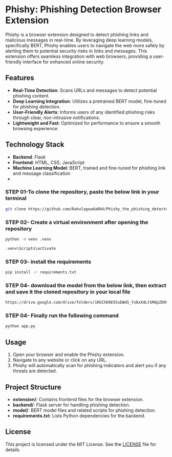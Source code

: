 
# Phishy: Phishing Detection Browser Extension

Phishy is a browser extension designed to detect phishing links and malicious messages in real-time. By leveraging deep learning models, specifically BERT, Phishy enables users to navigate the web more safely by alerting them to potential security risks in links and messages. This extension offers seamless integration with web browsers, providing a user-friendly interface for enhanced online security.

## Features
- **Real-Time Detection**: Scans URLs and messages to detect potential phishing content.
- **Deep Learning Integration**: Utilizes a pretrained BERT model, fine-tuned for phishing detection.
- **User-Friendly Alerts**: Informs users of any identified phishing risks through clear, non-intrusive notifications.
- **Lightweight and Fast**: Optimized for performance to ensure a smooth browsing experience.

## Technology Stack
- **Backend**: Flask
- **Frontend**: HTML, CSS, JavaScript
- **Machine Learning Model**: BERT, trained and fine-tuned for phishing link and message classification
- 
### STEP 01-To clone the repository, paste the below link in your terminal

```bash
git clone https://github.com/Rahulagowda004/Phishy_the_phishing_detector_extension.git
```

### STEP 02- Create a virtual environment after opening the repository

```bash
python -m venv .venv
```

```bash
.venv\Scripts\activate
```

### STEP 03- install the requirements

```bash
pip install -r requirements.txt
```

### STEP 04- download the model from the below link, then extract and save it the cloned repository in your local file

```bash
https://drive.google.com/drive/folders/1RGChD9E93uEWdS_Ys0xX4LtSMdpZD0V9?usp=sharing
```

### STEP 04- Finally run the following command

```bash
python app.py
```


## Usage
1. Open your browser and enable the Phishy extension.
2. Navigate to any website or click on any URL.
3. Phishy will automatically scan for phishing indicators and alert you if any threats are detected.

## Project Structure
- **extension/**: Contains frontend files for the browser extension.
- **backend/**: Flask server for handling phishing detection.
- **model/**: BERT model files and related scripts for phishing detection.
- **requirements.txt**: Lists Python dependencies for the backend.

## License
This project is licensed under the MIT License. See the [LICENSE](LICENSE) file for details.
